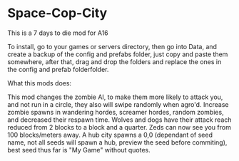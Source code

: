 # Space-Cop-City
This is a 7 days to die mod for A16

To install, go to your games or servers directory, then go into Data, and create a backup of the config and prefabs folder, just copy and paste them somewhere, after that, drag and drop the folders and replace the ones in the config and prefab folderfolder. 

What this mods does: 

This mod changes the zombie AI, to make them more likely to attack you, and not run in a circle, they also will swipe randomly when agro'd.
Increase zombie spawns in wandering hordes, screamer hordes, random zombies, and decreased their respawn time. 
Wolves and dogs have their attack reach reduced from 2 blocks to a block and a quarter. 
Zeds can now see you from 100 blocks/meters away. 
A hub city spawns a 0,0 (dependant of seed name, not all seeds will spawn a hub, preview the seed before commiting), best seed thus far is "My Game" without quotes.
